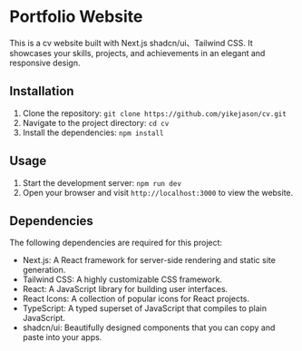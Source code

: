 # Portfolio Website

This is a cv website built with Next.js shadcn/ui、Tailwind CSS. It showcases your skills, projects, and achievements in an elegant and responsive design.

## Installation

1. Clone the repository: `git clone https://github.com/yikejason/cv.git`
2. Navigate to the project directory: `cd cv`
3. Install the dependencies: `npm install`

## Usage

1. Start the development server: `npm run dev`
2. Open your browser and visit `http://localhost:3000` to view the website.

## Dependencies

The following dependencies are required for this project:

- Next.js: A React framework for server-side rendering and static site generation.
- Tailwind CSS: A highly customizable CSS framework.
- React: A JavaScript library for building user interfaces.
- React Icons: A collection of popular icons for React projects.
- TypeScript: A typed superset of JavaScript that compiles to plain JavaScript.
- shadcn/ui: Beautifully designed components that you can copy and paste into your apps.
